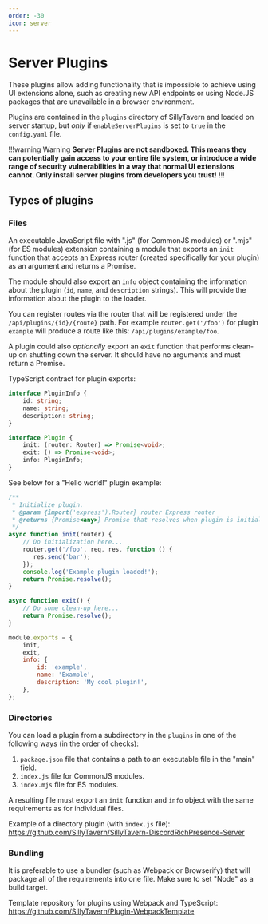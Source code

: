 ```yaml
---
order: -30
icon: server
---
```


# Server Plugins

These plugins allow adding functionality that is impossible to achieve using UI extensions alone, such as creating new API endpoints or using Node.JS packages that are unavailable in a browser environment.

Plugins are contained in the `plugins` directory of SillyTavern and loaded on server startup, but *only* if `enableServerPlugins` is set to `true` in the `config.yaml` file.

!!!warning Warning
 **Server Plugins are not sandboxed. This means they can potentially gain access to your entire file system, or introduce a wide range of security vulnerabilities in a way that normal UI extensions cannot. Only install server plugins from developers you trust!**
!!!

## Types of plugins

### Files

An executable JavaScript file with ".js" (for CommonJS modules) or ".mjs" (for ES modules) extension containing a module that exports an `init` function that accepts an Express router (created specifically for your plugin) as an argument and returns a Promise.

The module should also export an `info` object containing the information about the plugin (`id`, `name`, and `description` strings). This will provide the information about the plugin to the loader.

You can register routes via the router that will be registered under the `/api/plugins/{id}/{route}` path. For example `router.get('/foo')` for plugin `example` will produce a route like this: `/api/plugins/example/foo`.

A plugin could also *optionally* export an `exit` function that performs clean-up on shutting down the server. It should have no arguments and must return a Promise.

TypeScript contract for plugin exports:

```ts
interface PluginInfo {
    id: string;
    name: string;
    description: string;
}

interface Plugin {
    init: (router: Router) => Promise<void>;
    exit: () => Promise<void>;
    info: PluginInfo;
}
```

See below for a "Hello world!" plugin example:

```js
/**
 * Initialize plugin.
 * @param {import('express').Router} router Express router
 * @returns {Promise<any>} Promise that resolves when plugin is initialized
 */
async function init(router) {
    // Do initialization here...
    router.get('/foo', req, res, function () {
       res.send('bar');
    });
    console.log('Example plugin loaded!');
    return Promise.resolve();
}

async function exit() {
    // Do some clean-up here...
    return Promise.resolve();
}

module.exports = {
    init,
    exit,
    info: {
        id: 'example',
        name: 'Example',
        description: 'My cool plugin!',
    },
};
```

### Directories

You can load a plugin from a subdirectory in the `plugins` in one of the following ways (in the order of checks):

1. `package.json` file that contains a path to an executable file in the "main" field.
2. `index.js` file for CommonJS modules.
3. `index.mjs` file for ES modules.

A resulting file must export an `init` function and `info` object with the same requirements as for individual files.

Example of a directory plugin (with `index.js` file): <https://github.com/SillyTavern/SillyTavern-DiscordRichPresence-Server>

### Bundling

It is preferable to use a bundler (such as Webpack or Browserify) that will package all of the requirements into one file. Make sure to set "Node" as a build target.

Template repository for plugins using Webpack and TypeScript: <https://github.com/SillyTavern/Plugin-WebpackTemplate>
